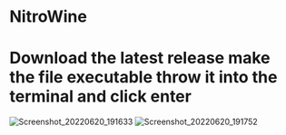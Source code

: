 # NitroWine
# Download the latest release make the file executable throw it into the terminal and click enter
![Screenshot_20220620_191633](https://user-images.githubusercontent.com/85447162/174643499-8dcc32cd-d07b-46fb-8bd6-4f2ee0d17c81.png)
![Screenshot_20220620_191752](https://user-images.githubusercontent.com/85447162/174643706-64c8a00e-65c7-43ff-9d2d-0b2cb9f447e7.png)
